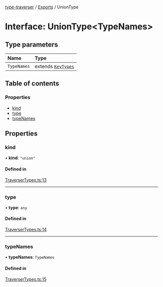 [type-traverser](../README.md) / [Exports](../modules.md) / UnionType

# Interface: UnionType<TypeNames\>

## Type parameters

| Name | Type |
| :------ | :------ |
| `TypeNames` | extends [`KeyTypes`](../modules.md#keytypes) |

## Table of contents

### Properties

- [kind](UnionType.md#kind)
- [type](UnionType.md#type)
- [typeNames](UnionType.md#typenames)

## Properties

### kind

• **kind**: ``"union"``

#### Defined in

[TraverserTypes.ts:13](https://github.com/o-development/type-traverser/blob/1da0848/lib/TraverserTypes.ts#L13)

___

### type

• **type**: `any`

#### Defined in

[TraverserTypes.ts:14](https://github.com/o-development/type-traverser/blob/1da0848/lib/TraverserTypes.ts#L14)

___

### typeNames

• **typeNames**: `TypeNames`

#### Defined in

[TraverserTypes.ts:15](https://github.com/o-development/type-traverser/blob/1da0848/lib/TraverserTypes.ts#L15)

